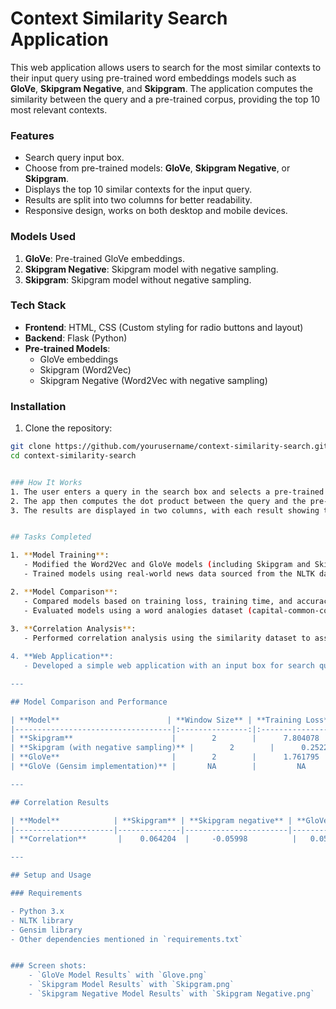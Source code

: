 # Context Similarity Search Application

This web application allows users to search for the most similar contexts to their input query using pre-trained word embeddings models such as **GloVe**, **Skipgram Negative**, and **Skipgram**. The application computes the similarity between the query and a pre-trained corpus, providing the top 10 most relevant contexts.

### Features
- Search query input box.
- Choose from pre-trained models: **GloVe**, **Skipgram Negative**, or **Skipgram**.
- Displays the top 10 similar contexts for the input query.
- Results are split into two columns for better readability.
- Responsive design, works on both desktop and mobile devices.

### Models Used
1. **GloVe**: Pre-trained GloVe embeddings.
2. **Skipgram Negative**: Skipgram model with negative sampling.
3. **Skipgram**: Skipgram model without negative sampling.

### Tech Stack
- **Frontend**: HTML, CSS (Custom styling for radio buttons and layout)
- **Backend**: Flask (Python)
- **Pre-trained Models**: 
    - GloVe embeddings
    - Skipgram (Word2Vec)
    - Skipgram Negative (Word2Vec with negative sampling)

### Installation

1. Clone the repository:

```bash
git clone https://github.com/yourusername/context-similarity-search.git
cd context-similarity-search


### How It Works
1. The user enters a query in the search box and selects a pre-trained model (GloVe, Skipgram Negative, or Skipgram).
2. The app then computes the dot product between the query and the pre-trained corpus to determine the top 10 most similar contexts.
3. The results are displayed in two columns, with each result showing the context and its similarity score.


## Tasks Completed

1. **Model Training**: 
   - Modified the Word2Vec and GloVe models (including Skipgram and Skipgram with negative sampling) as per the lab lecture.
   - Trained models using real-world news data sourced from the NLTK dataset.

2. **Model Comparison**:
   - Compared models based on training loss, training time, and accuracy in syntactic and semantic tasks.
   - Evaluated models using a word analogies dataset (capital-common-countries for semantic and past-tense for syntactic tasks).
   
3. **Correlation Analysis**:
   - Performed correlation analysis using the similarity dataset to assess the correlation between the models' dot product and human judgment.

4. **Web Application**:
   - Developed a simple web application with an input box for search queries to search for similar contexts.

---

## Model Comparison and Performance

| **Model**                        | **Window Size** | **Training Loss** | **Training Time** | **Syntactic Accuracy** | **Semantic Accuracy** |
|-----------------------------------|:---------------:|:-----------------:|:----------------:|:----------------------:|:---------------------:|
| **Skipgram**                      |        2        |      7.804078     |       0.838465       |           0            |           0           |
| **Skipgram (with negative sampling)** |        2        |      0.252254     |       0.915590       |           0            |           0           |
| **GloVe**                         |        2        |      1.761795     |       0.163522       |           0            |           0           |
| **GloVe (Gensim implementation)** |       NA        |         NA        |         NA         |         0.50           |         0.93          |

---

## Correlation Results

| **Model**            | **Skipgram** | **Skipgram negative** | **GloVe** | **GloVe gensim** |
|----------------------|--------------|-----------------------|-----------|------------------|
| **Correlation**       |    0.064204  |     -0.05998          |   0.05199 |      0.54308     |

---

## Setup and Usage

### Requirements

- Python 3.x
- NLTK library
- Gensim library
- Other dependencies mentioned in `requirements.txt`


### Screen shots:
    - `GloVe Model Results` with `Glove.png`
    - `Skipgram Model Results` with `Skipgram.png`
    - `Skipgram Negative Model Results` with `Skipgram Negative.png`
